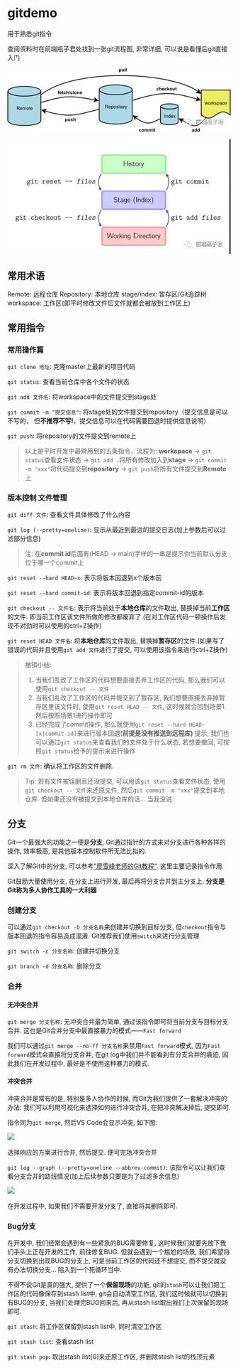 # gitdemo

用于熟悉git指令

查阅资料时在前端瓶子君处找到一张git流程图, 非常详细, 可以说是看懂后git直接入门

![](./assets/git-process.jpg)

![](./assets/git指令操作图.jpg)

## 常用术语

Remote: 远程仓库
Repository: 本地仓库
stage/index: 暂存区/Git追踪树
workspace: 工作区(即平时修改文件后文件就都会被放到工作区上)

## 常用指令

### 常用操作篇

```git clone 地址```: 克隆master上最新的项目代码

```git status```: 查看当前仓库中各个文件的状态

```git add 文件名```: 将workspace中的文件提交到stage处

```git commit -m "提交信息"```: 将stage处的文件提交到repository（提交信息是可以不写的， 但**不推荐不写!**，提交信息可以在代码需要回退时提供信息说明）

```git push```: 将repository的文件提交到remote上

> 以上是平时开发中最常用到的五条指令，流程为: **workspace** -> ```git status```查看文件状态 -> ```git add .```将所有修改加入到**stage** -> ```git commit -m "xxx"```将代码提交到**repository** -> ```git push```将所有文件提交到**Remote**上

### 版本控制 文件管理

```git diff 文件```: 查看文件具体修改了什么内容

```git log (--pretty=oneline)```: 显示从最近到最远的提交日志(加上参数后可以过滤部分信息)

> 注: 在**commit id**后面有(HEAD -> main)字样的一串是提示你当前默认分支位于哪一个commit上

```git reset --hard HEAD~x```: 表示将版本回退到x个版本前

```git reset --hard commit-id```: 表示将版本回退到指定commit-id的版本

```git checkout -- 文件名```: 表示将当前处于**本地仓库**的文件取出, 替换掉当前**工作区**的文件. 即当前工作区该文件所做的修改都废弃了.(在对工作区代码一顿操作后发现不对劲时可以使用的ctrl+Z操作)

```git reset HEAD 文件名```: 将**本地仓库**的文件取出, 替换掉**暂存区**的文件.(如果写了错误的代码并且使用```git add 文件```进行了提交, 可以使用该指令来进行ctrl+Z操作)

> 撤销小结: 
> 1. 当我们乱改了工作区的代码想要直接丢弃工作区的代码, 那么我们可以使用```git checkout -- 文件```
> 2. 当我们乱改了工作区的代码并提交到了暂存区, 我们想要直接丢弃掉暂存区里该文件时, 使用```git reset HEAD -- 文件```, 这时候就会回到场景1. 然后按照场景1进行操作即可
> 3. 已经完成了commit操作, 那么就使用```git reset --hard HEAD~[x|commit-id]```来进行版本回退(**前提是没有推送到远程库)**
> 提示, 我们也可以通过```git status```来查看我们的文件处于什么状态, 若想要撤回, 可按照```git status```给予的提示来进行操作

```git rm 文件```: 确认将工作区的文件删除.

> Tip: 若有文件被误删且还没提交, 可以用该```git status```查看文件状态, 使用```git checkout -- 文件```来还原文件, 然后```git commit -m "xxx"```提交到本地仓库. 但如果还没有被提交到本地仓库的话... 当我没说.

## 分支

Git一个最强大的功能之一便是**分支**, Git通过指针的方式来对分支进行各种各样的操作, 效率极高, 是其他版本控制软件所无法比拟的.

深入了解Git中的分支, 可以参考["廖雪峰老师的Git教程"](https://www.liaoxuefeng.com/wiki/896043488029600/900003767775424). 这里主要记录指令作用.

Git鼓励大量使用分支, 在分支上进行开发, 最后再将分支合并到主分支上. **分支是Git称为多人协作工具的一大利器**

### 创建分支

可以通过```git checkout -b 分支名称```来创建并切换到目标分支, 但```checkout```指令与版本回退的指令容易造成混淆. Git推荐我们使用```switch```来进行分支管理

```git switch -c 分支名称```: 创建并切换分支

```git branch -d 分支名称```: 删除分支

### 合并

#### 无冲突合并

```git merge 分支名称```: 无冲突合并最为简单, 通过该指令即可将当前分支与目标分支合并. 这也是Git合并分支中最直接暴力的模式——```Fast forward```

我们可以通过```git merge --no-ff 分支名称```来禁用```Fast forward```模式, 因为```Fast forward```模式会直接将分支合并, 在git log中我们并不能看到有分支合并的痕迹, 因此我们在开发过程中, 最好是不使用这种暴力的模式.

#### 冲突合并

冲突合并是常有的是, 特别是多人协作的时候, 而Git为我们提供了一套解决冲突的办法: 我们可以利用可视化来选择如何进行冲突合并, 在把冲突解决掉后, 提交即可. 

指令同为```git merge```, 然后VS Code会显示冲突, 如下图:

![](./assets/冲突合并.jpg)

选择响应的方案进行合并, 然后提交. 便可完场冲突合并

```git log --graph (--pretty=oneline --abbrev-commit)```: 该指令可以让我们查看分支合并的路线情况(加上后续参数只要是为了过滤多余信息)

![](./assets/冲突合并路线图.png)

在开发过程中, 如果我们不需要开发分支了, 直接将其删除即可. 

### Bug分支

在开发中, 我们经常会遇到有一些紧急的BUG需要修复, 这时候我们就要先放下我们手头上正在开发的工作, 前往修复BUG. 但就会遇到一个尴尬的场景, 我们希望将分支切换到出现BUG的分支上, 可是当前工作区的代码还不想提交, 而不提交就没有办法切换分支... 陷入到一个死循环当中.

不得不说Git是真的强大, 提供了一个**保留现场**的功能, git的```stash```可以让我们把工作区的代码像保存到stash list中, git会自动清空工作区, 我们这时候就可以切换到有BUG的分支, 当我们处理完BUG回来后, 再从stash list取出我们上次保留的现场即可.

```git stash```: 将工作区保留到stash list中, 同时清空工作区

```git stash list```: 查看stash list

```git stash pop```: 取出stash list[0]来还原工作区, 并删除stash list的栈顶元素